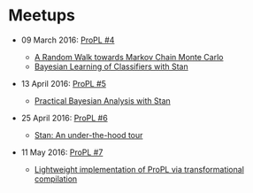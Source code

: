 # Meetups

- 09 March 2016: [ProPL #4](http://www.meetup.com/Toronto-Probabilistic-Programming-Meetup/events/229134538/)
  - [A Random Walk towards Markov Chain Monte Carlo](https://github.com/stevenmpostma/mcmc/blob/3627b5429d9599929a3e02b961be6f68479a42b8/ARandomWalktoMCMC.pdf)
  - [Bayesian Learning of Classifiers with Stan](/talks/2016/04_02__Bayesian_Learning_of_Classifiers_with_Stan__Torsten_Scholak/)

- 13 April 2016: [ProPL #5](http://www.meetup.com/Toronto-Probabilistic-Programming-Meetup/events/229282081/)
  - [Practical Bayesian Analysis with Stan](/talks/2016/04_13_Practical_Bayesian_Analysis_with_Stan/README.md)

- 25 April 2016: [ProPL #6](http://www.meetup.com/Toronto-Probabilistic-Programming-Meetup/events/230354860/)
  - [Stan: An under-the-hood tour](/talks/2016/04_25_Stan_An_under-the-hood_tour/)

- 11 May 2016: [ProPL #7](http://www.meetup.com/Toronto-Probabilistic-Programming-Meetup/events/229910295/)
  - [Lightweight implementation of ProPL via transformational compilation](/talks/2016/05_11_Lightweight_implementation_of_ProPL_via_transformational_compilation/README.md)
